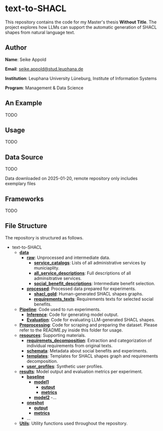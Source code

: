 # text-to-SHACL

This repository contains the code for my Master's thesis **Without Title**. The project explores how LLMs can support the automatic generation of SHACL shapes from natural language text.

## Author

**Name**: Seike Appold

**Email**: seike.appold@stud.leuphana.de

**Institution**: Leuphana University Lüneburg, Institute of Information Systems

**Program**: Management & Data Science

## An Example

TODO

## Usage

TODO

## Data Source

TODO

Data downloaded on 2025-01-20, remote repository only includes exemplary files

## Frameworks

TODO

## File Structure

The repository is structured as follows.

- text-to-SHACL
    - **[data](data)**
        - **[raw](data/raw)**: Unprocessed and intermediate data.
            - **[service_catalogs](data/raw/service_catalogs)**: Lists of all administrative services by municiaplity.
            - **[all_service_descriptions](data/raw/service_descriptions)**: Full descriptions of all adminsitrative services.
            - **[social_benefit_descriptions](data/raw/social_benefit_descriptions)**: Intermediate benefit selection.
        - **[processed](data/processed)**: Processed data prepared for experiments.
            - **[shacl_gold](data/processed/requirements_texts)**: Human-generated SHACL shapes graphs.
            - **[requirements_texts](data/processed/shacl_gold)**: Requirements texts for selected social benefits.
    - **[Pipeline](Pipeline)**: Code used to run experiments.
        - **[Inference](Pipeline/Inference)**: Code for generating model output.
        - **[Evaluation](Pipeline/Evaluation)**: Code for evaluating LLM-generated SHACL shapes.
    - **[Preprocessing](Preprocessing)**: Code for scraping and preparing the dataset. Please refer to the README.py inside this folder for usage.
    - **[resources](resources)**: Supporting materials.
        - **[requiremets_decomposition](resources/requirements_decomposition)**: Extraction and categorization of individual requirements from original texts.
        - **[schemata](resources/schemata)**: Metadata about social benefits and experiments.
        - **[templates](resources/templates)**: Templates for SHACL shapes graph and requirements decomposition.
        - **[user_profiles](resources/user_profiles)**: Synthetic user profiles.
    - **[results](path/)**: Model output and evaluation metrics per experiment.
        - **[baseline](path/)**
            - **[model1](path/)**
                - **[output](path/)**
                - **[metrics](path/)**
            - **[model2](path/)**
                -...
        - **[oneshot](path/)**
            - **[output](path/)**
            - **[metrics](path/)**
        - ...
    - **[Utils](Utils)**: Utility functions used throughout the repository.